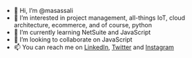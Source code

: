 - 👋 Hi, I’m @masassali
- 👀 I’m interested in project management, all-things IoT, cloud architecture, ecommerce, and of course, python
- 🌱 I’m currently learning NetSuite and JavaScript
- 💞️ I’m looking to collaborate on JavaScript
- 📫 You can reach me on <a href="https://www.linkedin.com/in/masassali/" target="_blank">LinkedIn</a>, <a href="https://twitter.com/masassali" target="_blank">Twitter</a> and <a href="https://www.instagram.com/masassali/" target="_blank">Instagram</a>





<!---
masassali/masassali is a ✨ special ✨ repository because its `README.md` (this file) appears on your GitHub profile.
You can click the Preview link to take a look at your changes.
--->
